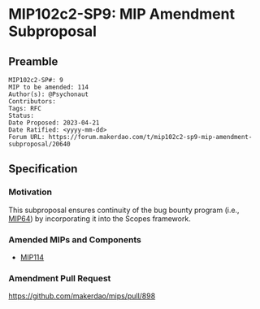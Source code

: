 # MIP102c2-SP9: MIP Amendment Subproposal

## Preamble

```
MIP102c2-SP#: 9
MIP to be amended: 114
Author(s): @Psychonaut
Contributors:
Tags: RFC
Status:
Date Proposed: 2023-04-21
Date Ratified: <yyyy-mm-dd>
Forum URL: https://forum.makerdao.com/t/mip102c2-sp9-mip-amendment-subproposal/20640
```
## Specification

### Motivation

This subproposal ensures continuity of the bug bounty program (i.e., [MIP64](https://mips.makerdao.com/mips/details/MIP64)) by incorporating it into the Scopes framework.

### Amended MIPs and Components

* [MIP114](https://mips.makerdao.com/mips/details/MIP114)

### Amendment Pull Request

https://github.com/makerdao/mips/pull/898
